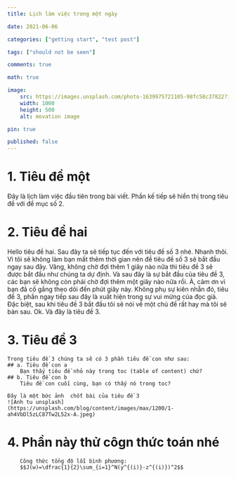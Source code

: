 ```yaml
---
title: Lịch làm việc trong một ngày

date: 2021-06-06

categories: ["getting start", "test post"]

tags: ["should not be seen"]

comments: true

math: true

image: 
	src: https://images.unsplash.com/photo-1639975721105-98fc58c37822?ixlib=rb-1.2.1&ixid=MnwxMjA3fDB8MHxwaG90by1wYWdlfHx8fGVufDB8fHx8&auto=format&fit=crop&w=870&q=80
	width: 1000
	height: 500
	alt: movation image

pin: true

published: false
---
```

# 1. Tiêu đề một
Đây là lịch làm việc đầu tiên trong bài viết. Phần kế tiếp sẽ hiển thị trong tiêu đề với đề mục số 2.

# 2. Tiêu đề hai
Hello tiêu đề hai. Sau đây ta sẽ tiếp tục đến với tiêu đề số 3 nhé. Nhanh thôi. Vì tôi sẽ không làm bạn mất thêm thời gian nên đề tiêu đề số 3 sẽ bắt đầu ngay sau đây. Vâng, không chờ đợi thêm 1 giây nào nữa thì tiêu đề 3 sẽ được bắt đầu như chúng ta dự định. Và sau đây là sự bắt đầu của tiêu đề 3, các bạn sẽ không còn phải chờ đợi thêm một giây nào nữa rồi. À, cảm ơn vì bạn đã cố gắng theo dõi đến phút giây này. Không phụ sự kiên nhẫn đó, tiêu đề 3, phần ngay tiếp sau đây là xuất hiện trong sự vui mừng của đọc giả. Đặc biệt, sau khi tiêu đề 3 bắt đầu tôi sẽ nói về một chủ đề rất hay mà tôi sẽ bàn sau. Ok. Và đây là tiêu đề 3.

# 3. Tiêu đề 3
	Trong tiêu đề 3 chúng ta sẽ có 3 phần tiêu đề con như sau:
	## a. Tiêu đề con a
		Bạn thấy tiêu đề nhỏ này trong toc (table of content) chứ?
	## b. Tiêu đề con b
		Tiêu đề con cuối cùng, bạn có thấy nó trong toc?

	Đây là một bức ảnh  chốt bài của tiêu đề 3
	![Anh tu unsplash](https://unsplash.com/blog/content/images/max/1200/1-ah4VbDl5zLC87Tw2L52x-A.jpeg)

# 4. Phần này thử côgn thức toán nhé
		Công thức tổng độ lỗi bình phương:
		$$J(w)=\dfrac{1}{2}\sum_{i=1}^N(y^{(i)}-z^{(i)})^2$$
	
